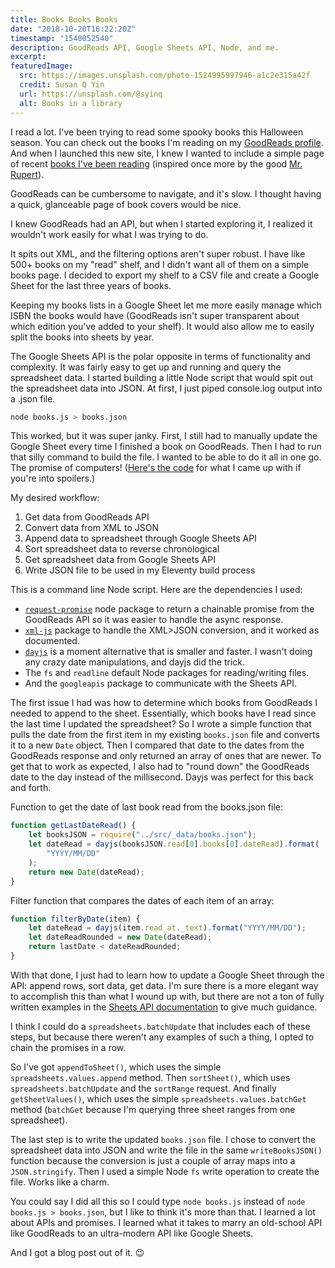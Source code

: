 ```yaml
---
title: Books Books Books
date: "2018-10-20T16:22:20Z"
timestamp: "1540052540"
description: GoodReads API, Google Sheets API, Node, and me.
excerpt:
featuredImage:
  src: https://images.unsplash.com/photo-1524995997946-a1c2e315a42f
  credit: Susan Q Yin
  url: https://unsplash.com/@syinq
  alt: Books in a library
---
```


I read a lot. I've been trying to read some spooky books this Halloween season. You can check out the books I'm reading on my [GoodReads profile](https://www.goodreads.com/user/show/1665822-rob-lindsey). And when I launched this new site, I knew I wanted to include a simple page of recent [books I've been reading](/books) (inspired once more by the good [Mr. Rupert](https://daverupert.com/bookshelf)).

GoodReads can be cumbersome to navigate, and it's slow. I thought having a quick, glanceable page of book covers would be nice.

I knew GoodReads had an API, but when I started exploring it, I realized it wouldn't work easily for what I was trying to do.

It spits out XML, and the filtering options aren't super robust. I have like 500+ books on my "read" shelf, and I didn't want all of them on a simple books page. I decided to export my shelf to a CSV file and create a Google Sheet for the last three years of books.

Keeping my books lists in a Google Sheet let me more easily manage which ISBN the books would have (GoodReads isn't super transparent about which edition you've added to your shelf). It would also allow me to easily split the books into sheets by year.

The Google Sheets API is the polar opposite in terms of functionality and complexity. It was fairly easy to get up and running and query the spreadsheet data. I started building a little Node script that would spit out the spreadsheet data into JSON. At first, I just piped console.log output into a .json file.

```bash
node books.js > books.json
```

This worked, but it was super janky. First, I still had to manually update the Google Sheet every time I finished a book on GoodReads. Then I had to run that silly command to build the file. I wanted to be able to do it all in one go. The promise of computers! ([Here's the code](https://github.com/clubrob/roblindsey.com/blob/master/automate/books.js) for what I came up with if you're into spoilers.)

My desired workflow:

1. Get data from GoodReads API
2. Convert data from XML to JSON
3. Append data to spreadsheet through Google Sheets API
4. Sort spreadsheet data to reverse chronological
5. Get spreadsheet data from Google Sheets API
6. Write JSON file to be used in my Eleventy build process

This is a command line Node script. Here are the dependencies I used:

- [`request-promise`](https://www.npmjs.com/package/request-promise) node package to return a chainable promise from the GoodReads API so it was easier to handle the async response.
- [`xml-js`](https://www.npmjs.com/package/xml-js) package to handle the XML>JSON conversion, and it worked as documented.
- [`dayjs`](https://www.npmjs.com/package/dayjs) is a moment alternative that is smaller and faster. I wasn't doing any crazy date manipulations, and dayjs did the trick.
- The `fs` and `readline` default Node packages for reading/writing files.
- And the `googleapis` package to communicate with the Sheets API.

The first issue I had was how to determine which books from GoodReads I needed to append to the sheet. Essentially, which books have I read since the last time I updated the spreadsheet? So I wrote a simple function that pulls the date from the first item in my existing `books.json` file and converts it to a new `Date` object. Then I compared that date to the dates from the GoodReads response and only returned an array of ones that are newer. To get that to work as expected, I also had to "round down" the GoodReads date to the day instead of the millisecond. Dayjs was perfect for this back and forth.

Function to get the date of last book read from the books.json file:

```javascript
function getLastDateRead() {
	let booksJSON = require("../src/_data/books.json");
	let dateRead = dayjs(booksJSON.read[0].books[0].dateRead).format(
		"YYYY/MM/DD"
	);
	return new Date(dateRead);
}
```

Filter function that compares the dates of each item of an array:

```javascript
function filterByDate(item) {
	let dateRead = dayjs(item.read_at._text).format("YYYY/MM/DD");
	let dateReadRounded = new Date(dateRead);
	return lastDate < dateReadRounded;
}
```

With that done, I just had to learn how to update a Google Sheet through the API: append rows, sort data, get data. I'm sure there is a more elegant way to accomplish this than what I wound up with, but there are not a ton of fully written examples in the [Sheets API documentation](https://developers.google.com/sheets/api/) to give much guidance.

I think I could do a `spreadsheets.batchUpdate` that includes each of these steps, but because there weren't any examples of such a thing, I opted to chain the promises in a row.

So I've got `appendToSheet()`, which uses the simple `spreadsheets.values.append` method. Then `sortSheet()`, which uses `spreadsheets.batchUpdate` and the `sortRange` request. And finally `getSheetValues()`, which uses the simple `spreadsheets.values.batchGet` method (`batchGet` because I'm querying three sheet ranges from one spreadsheet).

The last step is to write the updated `books.json` file. I chose to convert the spreadsheet data into JSON and write the file in the same `writeBooksJSON()` function because the conversion is just a couple of array maps into a `JSON.stringify`. Then I used a simple Node `fs` write operation to create the file. Works like a charm.

You could say I did all this so I could type `node books.js` instead of `node books.js > books.json`, but I like to think it's more than that. I learned a lot about APIs and promises. I learned what it takes to marry an old-school API like GoodReads to an ultra-modern API like Google Sheets.

And I got a blog post out of it. 😉
